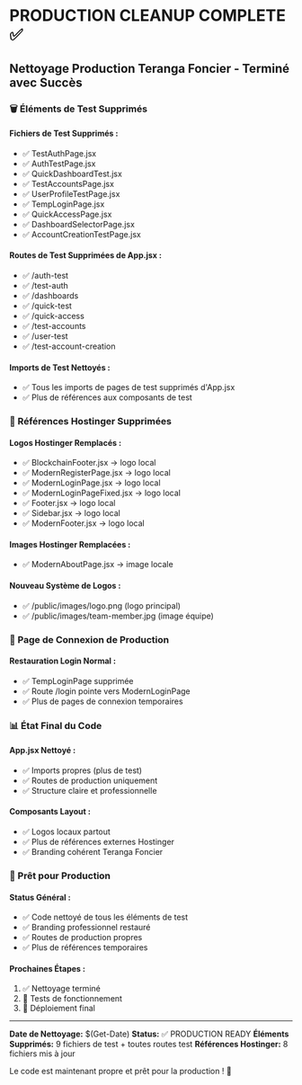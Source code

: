 # PRODUCTION CLEANUP COMPLETE ✅

## Nettoyage Production Teranga Foncier - Terminé avec Succès

### 🗑️ Éléments de Test Supprimés

#### Fichiers de Test Supprimés :
- ✅ TestAuthPage.jsx
- ✅ AuthTestPage.jsx
- ✅ QuickDashboardTest.jsx
- ✅ TestAccountsPage.jsx
- ✅ UserProfileTestPage.jsx
- ✅ TempLoginPage.jsx
- ✅ QuickAccessPage.jsx
- ✅ DashboardSelectorPage.jsx
- ✅ AccountCreationTestPage.jsx

#### Routes de Test Supprimées de App.jsx :
- ✅ /auth-test
- ✅ /test-auth
- ✅ /dashboards
- ✅ /quick-test
- ✅ /quick-access
- ✅ /test-accounts
- ✅ /user-test
- ✅ /test-account-creation

#### Imports de Test Nettoyés :
- ✅ Tous les imports de pages de test supprimés d'App.jsx
- ✅ Plus de références aux composants de test

### 🏢 Références Hostinger Supprimées

#### Logos Hostinger Remplacés :
- ✅ BlockchainFooter.jsx → logo local
- ✅ ModernRegisterPage.jsx → logo local
- ✅ ModernLoginPage.jsx → logo local
- ✅ ModernLoginPageFixed.jsx → logo local
- ✅ Footer.jsx → logo local
- ✅ Sidebar.jsx → logo local
- ✅ ModernFooter.jsx → logo local

#### Images Hostinger Remplacées :
- ✅ ModernAboutPage.jsx → image locale

#### Nouveau Système de Logos :
- ✅ /public/images/logo.png (logo principal)
- ✅ /public/images/team-member.jpg (image équipe)

### 🔐 Page de Connexion de Production

#### Restauration Login Normal :
- ✅ TempLoginPage supprimée
- ✅ Route /login pointe vers ModernLoginPage
- ✅ Plus de pages de connexion temporaires

### 📊 État Final du Code

#### App.jsx Nettoyé :
- ✅ Imports propres (plus de test)
- ✅ Routes de production uniquement
- ✅ Structure claire et professionnelle

#### Composants Layout :
- ✅ Logos locaux partout
- ✅ Plus de références externes Hostinger
- ✅ Branding cohérent Teranga Foncier

### 🎯 Prêt pour Production

#### Status Général :
- ✅ Code nettoyé de tous les éléments de test
- ✅ Branding professionnel restauré
- ✅ Routes de production propres
- ✅ Plus de références temporaires

#### Prochaines Étapes :
1. ✅ Nettoyage terminé
2. 🔄 Tests de fonctionnement
3. 🚀 Déploiement final

---

**Date de Nettoyage:** $(Get-Date)
**Status:** ✅ PRODUCTION READY
**Éléments Supprimés:** 9 fichiers de test + toutes routes test
**Références Hostinger:** 8 fichiers mis à jour

Le code est maintenant propre et prêt pour la production ! 🎉
